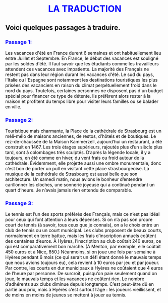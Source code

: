 <h1 align="center">
  <b style="color:blue;">LA TRADUCTION</b><br>
</h1>

<h2 style="color:black;"> Voici quelques passages à traduire.</h2>

<h3 style="color:blue;"> Passage 1:</h3>
<p style="color:black;"> Les vacances d'été en France durent 6 semaines et ont habituellement lieu entre Juillet et Septembre. En France, le début des vacances est souligné par les soldes d'été. Il faut savoir que les étudiants comme les travailleurs attendent ces vacances avec impatiente. La majorité des Français ne restent pas dans leur région durant les vacances d'été. Le sud du pays, l'Italie ou l'Espagne sont notamment les destinations touristiques les plus prisées des vacanciers en raison du climat perpétuellement froid dans le nord du pays. Toutefois, certaines personnes ne disposent pas d'un budget spécial pour financer ce type de détente. Ils préfèrent alors rester à la maison et profitent du temps libre pour visiter leurs familles ou se balader en ville. </p>


<h3 style="color:blue;"> Passage 2:</h3>
<p style="color:black;"> Touristique mais charmante, la Place de la cathédrale de Strasbourg est un méli-mélo de maisons anciennes, de restos, d’hôtels et de boutiques. Le rez-de-chaussée de la Maison Kammerzell, aujourd’hui un restaurant, a été construit en 1467. Les trois étages supérieurs, rajoutés plus d’un siècle plus tard, sont à colombages très sculptés. D’après la légende locale, il y a toujours, en été comme en hiver, du vent frais ou froid autour de la cathédrale. Évidemment, elle projette aussi une ombre monumentale, donc c’est bon de porter un pull en visitant cette place strasbourgeoise. La musique de la cathédrale de Strasbourg est aussi belle que son architecture. Un samedi matin, nous avions le bonheur d’entendre carillonner les cloches, une sonnerie joyeuse qui a continué pendant un quart d’heure. Je n’avais jamais rien entendu de comparable. </p>
  
  
 <h3 style="color:blue;"> Passage 3:</h3>
 <p style="color:black;"> Le tennis est l’un des sports préférés des Français, mais ce n’est pas idéal pour ceux qui font attention à leurs dépenses. Si on n’a pas son propre court de tennis (à savoir, tous ceux que je connais), on a le choix entre un club de tennis ou un court municipal. Les clubs proposent de beaux courts, normalement en terre battue, mais les frais d’inscription annuels coûtent des centaines d’euros. À Hyères, l’inscription au club coûtait 240 euros, ce qui est comparativement bon marché. (À Menton, par exemple, elle coûtait 450 euros et à Nice, 850.) Néanmoins, si on joue une fois par semaine à Hyères pendant 6 mois (ce qui serait un défi étant donné le mauvais temps que nous avions toujours eu), cela revient à 10 euros par jeu et par joueur. Par contre, les courts en dur municipaux à Hyères ne coûtaient que 4 euros de l’heure par personne. De surcroît, puisqu’on paie seulement quand on joue, le mauvais temps et les vacances ne coûtent rien. Le nombre d’adhérents aux clubs diminue depuis longtemps. C’est peut-être dû en partie aux prix, mais à Hyères c’est surtout l’âge : les joueurs vieillissent, et de moins en moins de jeunes se mettent à jouer au tennis. <p/>
